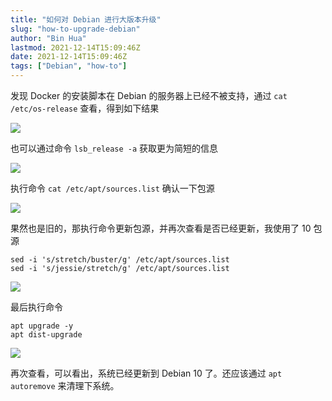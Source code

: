 ```yaml
---
title: "如何对 Debian 进行大版本升级"
slug: "how-to-upgrade-debian"
author: "Bin Hua"
lastmod: 2021-12-14T15:09:46Z
date: 2021-12-14T15:09:46Z
tags: ["Debian", "how-to"]
---
```


发现 Docker 的安装脚本在 Debian 的服务器上已经不被支持，通过 `cat /etc/os-release` 查看，得到如下结果

![](/imgs/how-to-upgrade-debian-001.png)

也可以通过命令 `lsb_release -a` 获取更为简短的信息

![](/imgs/how-to-upgrade-debian-002.png)

执行命令 `cat /etc/apt/sources.list` 确认一下包源

![](/imgs/how-to-upgrade-debian-003.png)

果然也是旧的，那执行命令更新包源，并再次查看是否已经更新，我使用了 10 包源

```
sed -i 's/stretch/buster/g' /etc/apt/sources.list
sed -i 's/jessie/stretch/g' /etc/apt/sources.list
```

![](/imgs/how-to-upgrade-debian-004.png)

最后执行命令 

```
apt upgrade -y
apt dist-upgrade
```

![](/imgs/how-to-upgrade-debian-005.png)

再次查看，可以看出，系统已经更新到 Debian 10 了。还应该通过 `apt autoremove` 来清理下系统。
